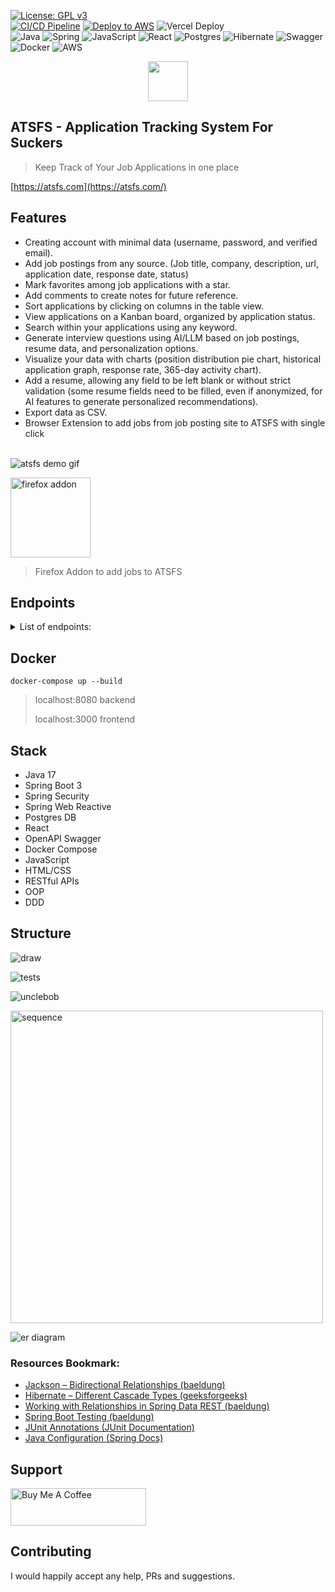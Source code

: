 [![License: GPL v3](https://img.shields.io/badge/License-GPLv3-blue.svg)](https://www.gnu.org/licenses/gpl-3.0)
<br />
[![CI/CD Pipeline](https://github.com/cankurttekin/job-application-tracker/actions/workflows/ci-cd-pipeline.yml/badge.svg)](https://github.com/cankurttekin/job-application-tracker/actions/workflows/ci-cd-pipeline.yml)
[![Deploy to AWS](https://github.com/cankurttekin/job-application-tracker/actions/workflows/deploy.yml/badge.svg)](https://github.com/cankurttekin/job-application-tracker/actions/workflows/deploy.yml)
![Vercel Deploy](https://deploy-badge.vercel.app/vercel/job-application-tracker-silk)
<br />
![Java](https://img.shields.io/badge/java-%23ED8B00.svg?style=for-the-badge&logo=openjdk&logoColor=white)
![Spring](https://img.shields.io/badge/spring-%236DB33F.svg?style=for-the-badge&logo=spring&logoColor=white)
![JavaScript](https://img.shields.io/badge/javascript-%23323330.svg?style=for-the-badge&logo=javascript&logoColor=%23F7DF1E)
![React](https://img.shields.io/badge/react-%2320232a.svg?style=for-the-badge&logo=react&logoColor=%2361DAFB)
![Postgres](https://img.shields.io/badge/postgres-%23316192.svg?style=for-the-badge&logo=postgresql&logoColor=white)
![Hibernate](https://img.shields.io/badge/Hibernate-59666C?style=for-the-badge&logo=Hibernate&logoColor=white)
![Swagger](https://img.shields.io/badge/-Swagger-%23Clojure?style=for-the-badge&logo=swagger&logoColor=white)
![Docker](https://img.shields.io/badge/docker-%230db7ed.svg?style=for-the-badge&logo=docker&logoColor=white)
![AWS](https://img.shields.io/badge/AWS-%23FF9900.svg?style=for-the-badge&logo=amazon-aws&logoColor=white)

 <p align="center">
  <img height="64" src="/assets/atsfs.png">
</p>

## ATSFS - Application Tracking System For Suckers
> Keep Track of Your Job Applications in one place

[https://atsfs.com](https://atsfs.com/)

## Features
- Creating account with minimal data (username, password, and verified email).
- Add job postings from any source. (Job title, company, description, url, application date, response date, status) 
- Mark favorites among job applications with a star.
- Add comments to create notes for future reference.
- Sort applications by clicking on columns in the table view.
- View applications on a Kanban board, organized by application status.
- Search within your applications using any keyword.
- Generate interview questions using AI/LLM based on job postings, resume data, and personalization options.
- Visualize your data with charts (position distribution pie chart, historical application graph, response rate, 365-day activity chart).
- Add a resume, allowing any field to be left blank or without strict validation (some resume fields need to be filled, even if anonymized, for AI features to generate personalized recommendations).
- Export data as CSV.
- Browser Extension to add jobs from job posting site to ATSFS with single click

<br />

<img src="/assets/atsfs.gif" alt="atsfs demo gif"/>

<img height="128" src="/assets/firefox.png"
alt="firefox addon">
> Firefox Addon to add jobs to ATSFS


## Endpoints
<details>
  <summary>List of endpoints:</summary>
<br>
 
`POST`
/api/auth/register 

`POST`
/api/auth/login
login and get new jwt token

`POST`
/api/job-applications (JWT Auth)
Create job application

`GET`
/api/job-applications (JWT Auth)
Get job applications for user

`GET`
/api/job-applications/stats (JWT Auth)
Returns number of applications on application dates

`PUT`
/api/job-applications (JWT Auth)
Update existing job application fields 

`DELETE`
/api/job-applications/{id} (JWT Auth)
Delete single job application

`DELETE`
/api/job-applications/all (JWT Auth)
Delete all job applications

`GET`
/api/resumes (JWT Auth)

`POST`
/api/resumes (JWT Auth)

`POST`
/api/llm/generate-quiz (JWT Auth)

`POST`
/api/llm/generate-interview (JWT Auth)

</details>

## Docker
```
docker-compose up --build
```
> localhost:8080 backend
> 
> localhost:3000 frontend

## Stack
- Java 17
- Spring Boot 3
- Spring Security
- Spring Web Reactive
- Postgres DB
- React
- OpenAPI Swagger
- Docker Compose
- JavaScript
- HTML/CSS
- RESTful APIs
- OOP
- DDD

## Structure
<img src="/assets/draw.png"
     alt="draw"
     >
 
<img src="/assets/structure.png"
     alt="tests"
     >
     
<img src="/assets/unclebob.svg"
     alt="unclebob"
     >
     
<img src="/assets/sequence-diagram.png"
     alt="sequence"
     height="500">

<img src="/assets/atsfs-db-er.png"
     alt="er diagram">
     
### Resources Bookmark:
- [Jackson – Bidirectional Relationships (baeldung)](https://www.baeldung.com/jackson-bidirectional-relationships-and-infinite-recursion)
- [Hibernate – Different Cascade Types (geeksforgeeks)](https://www.geeksforgeeks.org/hibernate-different-cascade-types/)
- [Working with Relationships in Spring Data REST (baeldung)](https://www.baeldung.com/spring-data-rest-relationships)
- [Spring Boot Testing (baeldung)](https://www.baeldung.com/spring-boot-testing)
- [JUnit Annotations (JUnit Documentation)](https://junit.org/junit5/docs/current/user-guide/#writing-tests-annotations)
- [Java Configuration (Spring Docs)](https://docs.spring.io/spring-security/reference/servlet/configuration/java.html)

## Support
<a href="https://www.buymeacoffee.com/cankurttekin" target="_blank"><img src="https://cdn.buymeacoffee.com/buttons/v2/default-yellow.png" alt="Buy Me A Coffee" style="height: 60px !important;width: 217px !important;" ></a>

## Contributing
I would happily accept any help, PRs and suggestions.
